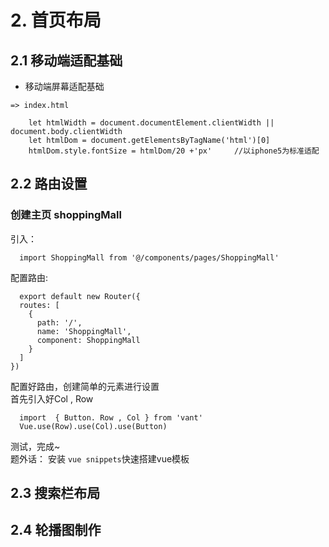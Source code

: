 # 2. 首页布局
## 2.1 移动端适配基础

* 移动端屏幕适配基础
```
=> index.html

    let htmlWidth = document.documentElement.clientWidth || document.body.clientWidth
    let htmlDom = document.getElementsByTagName('html')[0]
    htmlDom.style.fontSize = htmlDom/20 +'px'     //以iphone5为标准适配
```
## 2.2 路由设置
### 创建主页 shoppingMall
引入：
```
  import ShoppingMall from '@/components/pages/ShoppingMall'
```
配置路由:
```
  export default new Router({
  routes: [
    {
      path: '/',
      name: 'ShoppingMall',
      component: ShoppingMall
    }
  ]
})
```
配置好路由，创建简单的元素进行设置<br>
首先引入好Col , Row
```
  import  { Button. Row , Col } from 'vant'
  Vue.use(Row).use(Col).use(Button)
```
测试，完成~<br>
题外话： 安装 `vue snippets`快速搭建vue模板

## 2.3 搜索栏布局



## 2.4 轮播图制作
